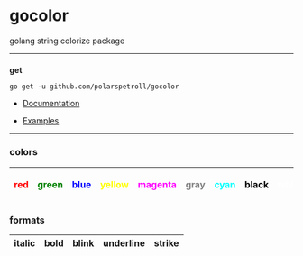 # gocolor

golang string colorize package

---
####
**get**
```
go get -u github.com/polarspetroll/gocolor
```

- [Documentation]("#")

- [Examples](https://github.com/polarspetroll/gocolor/tree/main/examples)
---

### colors
| <p style="color:red;">red</p> | <p style="color:green;">green</p> | <p style="color:blue;">blue</p> | <p style="color:yellow;">yellow</p> | <p style="color:magenta;">magenta</p> | <p style="color:gray;">gray</p> | <p style="color:cyan;">cyan</p> | <p style="color:black;">black</p> | <p style="color:white;">white</p> |
|---| --- | --- | --- | --- | --- | --- | --- | --- |


### formats
|italic| bold | blink  |  underline  | strike |
| --- | --- | --- | --- | --- |
